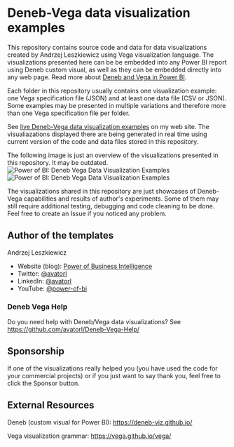# Deneb-Vega data visualization examples

This repository contains source code and data for data visualizations created by Andrzej Leszkiewicz using Vega visualization language. The visualizations presented here can be be embedded into any Power BI report using Deneb custom visual, as well as they can be embedded directly into any web page. Read more about [Deneb and Vega in Power BI](https://powerofbi.org/dataviz-galaxy-power-bi-deneb-vega/).

Each folder in this repository usually contains one visualization example: one Vega specification file (JSON) and at least one data file (CSV or JSON). Some examples may be presented in multiple variations and therefore more than one Vega specification file per folder.

See [live Deneb-Vega data visualization examples](https://powerofbi.org/deneb-vega-data-visualization-examples/) on my web site.
The visualiazations displayed there are being generated in real time using current version of the code and data files stored in this repository.

The following image is just an overview of the visualizations presented in this repository. It may be outdated.
![Power of BI: Deneb Vega Data Visualization Examples](https://raw.githubusercontent.com/avatorl/Deneb-Vega/main/_images/vega-examples-tumbnails-1.png)
![Power of BI: Deneb Vega Data Visualization Examples](https://raw.githubusercontent.com/avatorl/Deneb-Vega/main/_images/vega-examples-tumbnails-2.png)

The visualizations shared in this repository are just showcases of Deneb-Vega capabilities and results of author's experiments. Some of them may still require additional testing, debugging and code cleaning to be done. Feel free to create an Issue if you noticed any problem.

## Author of the templates

Andrzej Leszkiewicz
- Website (blog): [Power of Business Intelligence](https://powerofbi.org/)
- Twitter: [@avatorl](https://twitter.com/avatorl)
- LinkedIn: [@avatorl](https://www.linkedin.com/in/avatorl/)
- YouTube: [@power-of-bi](https://www.youtube.com/@power-of-bi)

### Deneb Vega Help

Do you need help with Deneb/Vega data visualizations? See https://github.com/avatorl/Deneb-Vega-Help/

## Sponsorship

If one of the visualizations really helped you (you have used the code for your commercial projects) or if you just want to say thank you, feel free to click the Sponsor button.

## External Resources

Deneb (custom visual for Power BI): https://deneb-viz.github.io/

Vega visualization grammar: https://vega.github.io/vega/

